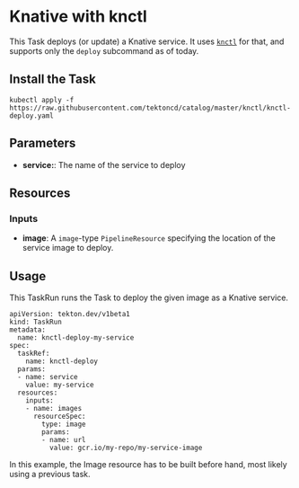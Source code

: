 # Knative with knctl

This Task deploys (or update) a Knative service. It uses
[`knctl`](https://github.com/cppforlife/knctl) for that, and supports
only the `deploy` subcommand as of today.

## Install the Task

```
kubectl apply -f https://raw.githubusercontent.com/tektoncd/catalog/master/knctl/knctl-deploy.yaml
```

## Parameters

* **service:**: The name of the service to deploy

## Resources

### Inputs

* **image**: A `image`-type `PipelineResource` specifying the location of the
  service image to deploy.

## Usage

This TaskRun runs the Task to deploy the given image as a Knative service.

```
apiVersion: tekton.dev/v1beta1
kind: TaskRun
metadata:
  name: knctl-deploy-my-service
spec:
  taskRef:
    name: knctl-deploy
  params:
  - name: service
    value: my-service
  resources:
    inputs:
    - name: images
      resourceSpec:
        type: image
        params:
        - name: url
          value: gcr.io/my-repo/my-service-image
```

In this example, the Image resource has to be built before hand, most
likely using a previous task.
